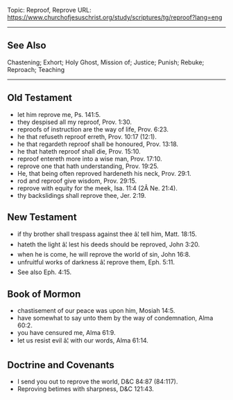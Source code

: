 Topic: Reproof, Reprove
URL: https://www.churchofjesuschrist.org/study/scriptures/tg/reproof?lang=eng

---

## See Also

Chastening; Exhort; Holy Ghost, Mission of; Justice; Punish; Rebuke; Reproach; Teaching

---

## Old Testament

- let him reprove me, Ps. 141:5.
- they despised all my reproof, Prov. 1:30.
- reproofs of instruction are the way of life, Prov. 6:23.
- he that refuseth reproof erreth, Prov. 10:17 (12:1).
- he that regardeth reproof shall be honoured, Prov. 13:18.
- he that hateth reproof shall die, Prov. 15:10.
- reproof entereth more into a wise man, Prov. 17:10.
- reprove one that hath understanding, Prov. 19:25.
- He, that being often reproved hardeneth his neck, Prov. 29:1.
- rod and reproof give wisdom, Prov. 29:15.
- reprove with equity for the meek, Isa. 11:4 (2Â Ne. 21:4).
- thy backslidings shall reprove thee, Jer. 2:19.

## New Testament

- if thy brother shall trespass against thee â¦ tell him, Matt. 18:15.
- hateth the light â¦ lest his deeds should be reproved, John 3:20.
- when he is come, he will reprove the world of sin, John 16:8.
- unfruitful works of darkness â¦ reprove them, Eph. 5:11.
- See also Eph. 4:15.

## Book of Mormon

- chastisement of our peace was upon him, Mosiah 14:5.
- have somewhat to say unto them by the way of condemnation, Alma 60:2.
- you have censured me, Alma 61:9.
- let us resist evil â¦ with our words, Alma 61:14.

## Doctrine and Covenants

- I send you out to reprove the world, D&C 84:87 (84:117).
- Reproving betimes with sharpness, D&C 121:43.


